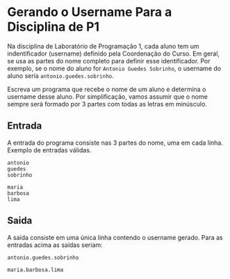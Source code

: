 # Gerando o Username Para a Disciplina de P1

Na disciplina de Laboratório de Programação 1, cada aluno tem um
indentificador (username) definido pela Coordenação do Curso. Em
geral, se usa as partes do nome completo para definir esse
identificador.  Por exemplo, se o nome do aluno for
`Antonio Guedes Sobrinho`, o username do aluno seria
`antonio.guedes.sobrinho`.

Escreva um programa que recebe o nome de um aluno  e determina
o username desse aluno. Por simplificação, vamos assumir que o nome
sempre será formado por 3 partes com todas as letras em
minúsculo.


## Entrada

A entrada do programa consiste nas 3 partes do nome, uma em cada
linha. Exemplo de entradas válidas.

```
antonio
guedes
sobrinho
```

```
maria
barbosa
lima
```

## Saida

A saída consiste em uma única linha contendo o username gerado.
Para as entradas acima as saídas seriam:

```
antonio.guedes.sobrinho
```

```
maria.barbosa.lima
```